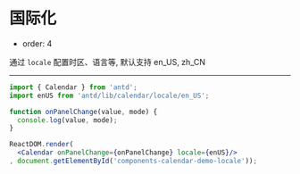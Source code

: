 # 国际化

- order: 4

通过 `locale` 配置时区、语言等, 默认支持 en_US, zh_CN

---

````jsx
import { Calendar } from 'antd';
import enUS from 'antd/lib/calendar/locale/en_US';

function onPanelChange(value, mode) {
  console.log(value, mode);
}

ReactDOM.render(
  <Calendar onPanelChange={onPanelChange} locale={enUS}/>
, document.getElementById('components-calendar-demo-locale'));
````
